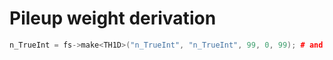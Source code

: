 # Pileup weight derivation

```cpp
n_TrueInt = fs->make<TH1D>("n_TrueInt", "n_TrueInt", 99, 0, 99); # and just fill per event
```

